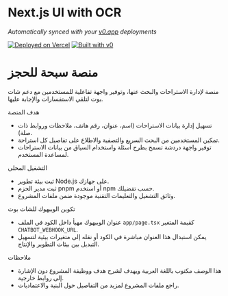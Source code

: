 # Next.js UI with OCR

*Automatically synced with your [v0.app](https://v0.app) deployments*

[![Deployed on Vercel](https://img.shields.io/badge/Deployed%20on-Vercel-black?style=for-the-badge&logo=vercel)](https://vercel.com/wwwmousa711com-gmailcoms-projects/v0-next-js-ui-with-ocr)
[![Built with v0](https://img.shields.io/badge/Built%20with-v0.app-black?style=for-the-badge)](https://v0.app/chat/projects/xDFAcC1O2Fc)


# منصة سبحة للحجز

منصة لإدارة الاستراحات والبحث عنها، وتوفير واجهة تفاعلية للمستخدمين مع دعم شات بوت لتلقي الاستفسارات والإجابة عليها.

هدف المنصة

- تسهيل إدارة بيانات الاستراحات (اسم، عنوان، رقم هاتف، ملاحظات وروابط ذات صلة).
- تمكين المستخدمين من البحث السريع والتصفية والاطلاع على تفاصيل كل استراحة.
- توفير واجهة دردشة تسمح بطرح أسئلة واستخدام السياق من بيانات الاستراحات لمساعدة المستخدم.

التشغيل المحلي

- ثبت بيئة تطوير Node.js على جهازك.
- ثبت مدير الحزم pnpm أو استخدم npm حسب تفضيلك.
- وثائق التشغيل والتعليمات التقنية موجودة ضمن ملفات المشروع.

تكوين الويبهوك للشات بوت

- عنوان الويبهوك مهيأ داخل الكود في الملف `app/page.tsx` كقيمة المتغير `CHATBOT_WEBHOOK_URL`.
- يمكن استبدال هذا العنوان مباشرة في الكود أو نقله إلى متغيرات بيئية لتسهيل التبديل بين بيئات التطوير والإنتاج.

ملاحظات

- هذا الوصف مكتوب باللغة العربية ويهدف لشرح هدف ووظيفة المشروع دون الإشارة إلى روابط خارجية.
- راجع ملفات المشروع لمزيد من التفاصيل حول البنية والاعتماديات.


